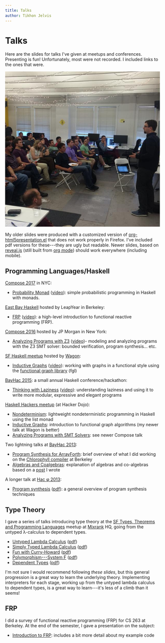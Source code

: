 ```yaml
---
title: Talks
author: Tikhon Jelvis
---
```


<div class="content">

# Talks

Here are the slides for talks I've given at meetups and conferences. Presenting is fun! Unfortunately, most were not recorded. I included links to the ones that were.

![Me giving a talk at the SF Haskell meetup at [Wagon].](img/me-giving-talk-at-wagon.jpg)

My older slides were produced with a customized version of [org-html5presentation.el](https://gist.github.com/kinjo/509761) that does not work properly in Firefox. I've included pdf versions for these---they are ugly but readable. Newer slides, based on [reveal.js](http://lab.hakim.se/reveal-js/#/) (still built from [org mode](https://github.com/yjwen/org-reveal)) should work everywhere (including mobile).

[Wagon]: http://wagonhq.com

</div>
<div class="content">

## Programming Languages/Haskell

[Compose 2017][compose-2017] in NYC:

  * [Probability Monad](probability-monad) ([video][compose-2017-video]): simple probabilistic programming in Haskell with monads.

[East Bay Haskell][eb-haskell] hosted by LeapYear in Berkeley:

  * [FRP](frp-2016) ([video][frp-2016-video]): a high-level introduction to functional reactive programming (FRP).

[Compose 2016][compose] hosted by JP Morgan in New York:

  * [Analyzing Programs with Z3](compose-2016) ([video][compose-2016-video])- modeling and analyzing programs with the Z3 SMT solver: bounded verification, program synthesis… etc.

[SF Haskell meetup][sf-haskell] hosted by [Wagon]:

  * [Inductive Graphs](inductive-graphs-at-wagon) ([video][wagon-graphs-video]): working with graphs in a functional style using the [functional graph library][fgl] (fgl)

[BayHac 2015](http://bayhac.org): a small annual Haskell conference/hackathon:

  * [Thinking with Laziness](thinking-with-laziness) ([video][bayhac-2015-video]): understanding laziness and using it to write more modular, expressive and elegant programs

[Haskell Hackers meetup][haskell-hackers] (at Hacker Dojo):

  * [Nondeterminism](nondeterminism.html): lightweight nondeterministic programming in Haskell using the list monad
  * [Inductive Graphs](inductive-graphs.html): introduction to functional graph algorithms (my newer talk at Wagon is better)
  * [Analyzing Programs with SMT Solvers](analyzing-programs-with-smt.html): see newer Compose talk

Two lightning talks at [BayHac 2013][bay-hac-2013]:

  * [Program Synthesis for ArrayForth](af-slides.html): brief overview of what I did working on the [Chlorophyll compiler][chlorophyll compiler] at Berkeley
  * [Algebras and Coalgebras](algebras.html): explanation of algebras and co-algebras based on a [post][so-coalgebras] I wrote

A longer talk at [Hac φ 2013][hac-phi-2013]:

  * [Program synthesis](synthesis-slides.html) ([pdf](synthesis-slides.pdf)): a general overview of program synthesis techniques

[compose-2017]: http://composeconference.org/2017/
[compose-2017-video]: https://www.youtube.com/watch?v=qZ4O-1VYv4c
[compose]: http://www.composeconference.com/2016
[fgl]: https://hackage.haskell.org/package/fgl
[chlorophyll compiler]: http://pl.eecs.berkeley.edu/projects/chlorophyll/
[eb-haskell]: http://www.meetup.com/East-Bay-Haskell-Meetup/
[sf-haskell]: http://www.meetup.com/Bay-Area-Haskell-Users-Group/
[bay-hac-2013]: http://www.haskell.org/haskellwiki/BayHac2013
[hac-phi-2013]: http://www.haskell.org/haskellwiki/Hac_%CF%86
[so-coalgebras]: http://stackoverflow.com/questions/16015020/what-does-coalgebra-mean-in-the-context-of-programming/16022059#16022059

[frp-2016-video]: https://begriffs.com/posts/2016-07-27-tikhon-on-frp.html
[compose-2016-video]: https://www.youtube.com/watch?v=ruNFcH-KibY
[wagon-graphs-video]: http://begriffs.com/posts/2015-09-04-pure-functional-graphs.html
[bayhac-2015-video]: http://begriffs.com/posts/2015-06-17-thinking-with-laziness.html

## Type Theory

I gave a series of talks introducing type theory at the [SF Types, Theorems and Programming Languages](http://www.meetup.com/SF-Types-Theorems-and-Programming-Languages/) meetup at [Mixrank](http://mixrank.com) HQ, going from the untyped λ-calculus to dependent types.

  * [Untyped Lambda Calculus](untyped-lambda-calculus.html) ([pdf](untyped-lambda-calculus.pdf))
  * [Simply Typed Lambda Calculus](stlc.html) ([pdf](stlc.pdf))
  * [Fun with Curry-Howard](curry-howard.html) ([pdf](curry-howard.pdf))
  * [Polymorphism---System F](system-f.html) ([pdf](system-f.pdf))
  * [Dependent Types](dependent-types.html) ([pdf](dependent-types.pdf))

I'm not sure I would recommend following *these slides*, but this general progression is a great way to learn the underlying theory. Implementing interpreters for each stage, working up from the untyped lambda calculus to dependent types, is a great way to learn---it's less of a climb than it seems!

## FRP

I did a survey of functional reactive programming (FRP) for CS 263 at Berkeley. At the end of the semester, I gave a presentation on the subject:

  * [Introduction to FRP](../frp): includes a bit more detail about my example code

</div>

[haskell-hackers]: http://www.meetup.com/haskellhackersathackerdojo/
